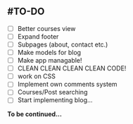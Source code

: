 #TO-DO
---
- [ ] Better courses view
- [ ] Expand footer
- [ ] Subpages (about, contact etc.)
- [ ] Make models for blog
- [ ] Make app managable!
- [ ] CLEAN CLEAN CLEAN CLEAN CODE!
- [ ] work on CSS
- [ ] Implement own comments system
- [ ] Courses/Post searching
- [ ] Start implementing blog... 

**To be continued...**